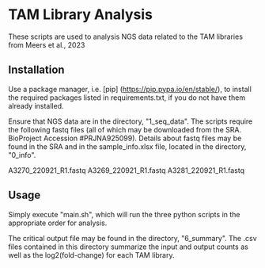 # TAM Library Analysis

These scripts are used to analysis NGS data related to the TAM libraries from Meers et al., 2023

## Installation

Use a package manager, i.e. [pip] (https://pip.pypa.io/en/stable/), to install the required packages listed in requirements.txt, if you do not have them already installed.

Ensure that NGS data are in the directory, "1_seq_data". The scripts require the following fastq files (all of which may be downloaded from the SRA. BioProject Accession #PRJNA925099). Details about fastq files may be found in the SRA and in the sample_info.xlsx file, located in the directory, "0_info".

A3270_220921_R1.fastq
A3269_220921_R1.fastq
A3281_220921_R1.fastq

## Usage

Simply execute "main.sh", which will run the three python scripts in the appropriate order for analysis. 

The critical output file may be found in the directory, "6_summary". The .csv files contained in this directory summarize the input and output counts as well as the log2(fold-change) for each TAM library.